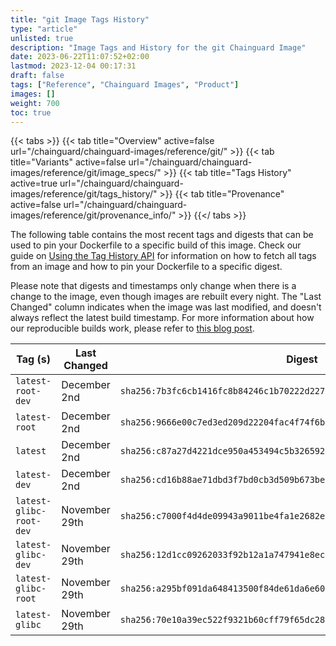 ```yaml
---
title: "git Image Tags History"
type: "article"
unlisted: true
description: "Image Tags and History for the git Chainguard Image"
date: 2023-06-22T11:07:52+02:00
lastmod: 2023-12-04 00:17:31
draft: false
tags: ["Reference", "Chainguard Images", "Product"]
images: []
weight: 700
toc: true
---
```


{{< tabs >}}
{{< tab title="Overview" active=false url="/chainguard/chainguard-images/reference/git/" >}}
{{< tab title="Variants" active=false url="/chainguard/chainguard-images/reference/git/image_specs/" >}}
{{< tab title="Tags History" active=true url="/chainguard/chainguard-images/reference/git/tags_history/" >}}
{{< tab title="Provenance" active=false url="/chainguard/chainguard-images/reference/git/provenance_info/" >}}
{{</ tabs >}}

The following table contains the most recent tags and digests that can be used to pin your Dockerfile to a specific build of this image. Check our guide on [Using the Tag History API](/chainguard/chainguard-images/using-the-tag-history-api/) for information on how to fetch all tags from an image and how to pin your Dockerfile to a specific digest.

Please note that digests and timestamps only change when there is a change to the image, even though images are rebuilt every night. The "Last Changed" column indicates when the image was last modified, and doesn't always reflect the latest build timestamp. For more information about how our reproducible builds work, please refer to [this blog post](https://www.chainguard.dev/unchained/reproducing-chainguards-reproducible-image-builds).

| Tag (s)                  | Last Changed  | Digest                                                                    |
|--------------------------|---------------|---------------------------------------------------------------------------|
|  `latest-root-dev`       | December 2nd  | `sha256:7b3fc6cb1416fc8b84246c1b70222d227318b756f830ef1a41dce10a2b6ff193` |
|  `latest-root`           | December 2nd  | `sha256:9666e00c7ed3ed209d22204fac4f74f6b68626a8fbae06426586b9992867cacf` |
|  `latest`                | December 2nd  | `sha256:c87a27d4221dce950a453494c5b3265929c9ac2b47e80dcc153f80d813b6ea0d` |
|  `latest-dev`            | December 2nd  | `sha256:cd16b88ae71dbd3f7bd0cb3d509b673bef56da14f125f52a42cfaa233a55bc98` |
|  `latest-glibc-root-dev` | November 29th | `sha256:c7000f4d4de09943a9011be4fa1e2682e973b3a260a4a4c04f9b35490ae16d91` |
|  `latest-glibc-dev`      | November 29th | `sha256:12d1cc09262033f92b12a1a747941e8eca3af12235773f04529b78ef3b1ff54c` |
|  `latest-glibc-root`     | November 29th | `sha256:a295bf091da648413500f84de61da6e60bc43ebf86793306696f99b1d22a8889` |
|  `latest-glibc`          | November 29th | `sha256:70e10a39ec522f9321b60cff79f65dc281255c48cf23b35e1570e0ab96ae2e07` |

